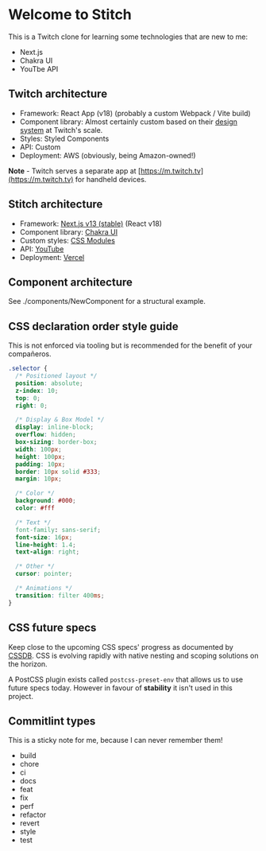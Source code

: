 # Welcome to Stitch

This is a Twitch clone for learning some technologies that are new to me:

- Next.js
- Chakra UI
- YouTbe API

## Twitch architecture

- Framework: React App (v18) (probably a custom Webpack / Vite build)
- Component library: Almost certainly custom based on their [design system](https://brand.twitch.tv/) at Twitch's scale.
- Styles: Styled Components
- API: Custom
- Deployment: AWS (obviously, being Amazon-owned!)

**Note** - Twitch serves a separate app at [https://m.twitch.tv](https://m.twitch.tv) for handheld devices.

## Stitch architecture

- Framework: [Next.js v13 (stable)](https://nextjs.org/docs/getting-started) (React v18)
- Component library: [Chakra UI](https://chakra-ui.com/)
- Custom styles: [CSS Modules](https://nextjs.org/docs/basic-features/built-in-css-support#adding-component-level-css)
- API: [YouTube](https://developers.google.com/youtube/)
- Deployment: [Vercel](https://vercel.com/)

## Component architecture

See ./components/NewComponent for a structural example.

## CSS declaration order style guide

This is not enforced via tooling but is recommended for the benefit of your compañeros.

```css
.selector {
  /* Positioned layout */
  position: absolute;
  z-index: 10;
  top: 0;
  right: 0;

  /* Display & Box Model */
  display: inline-block;
  overflow: hidden;
  box-sizing: border-box;
  width: 100px;
  height: 100px;
  padding: 10px;
  border: 10px solid #333;
  margin: 10px;

  /* Color */
  background: #000;
  color: #fff

  /* Text */
  font-family: sans-serif;
  font-size: 16px;
  line-height: 1.4;
  text-align: right;

  /* Other */
  cursor: pointer;

  /* Animations */
  transition: filter 400ms;
}
```

## CSS future specs

Keep close to the upcoming CSS specs' progress as documented by [CSSDB](https://cssdb.org/#all-property).
CSS is evolving rapidly with native nesting and scoping solutions on the horizon.

A PostCSS plugin exists called `postcss-preset-env` that allows us to use future
specs today. However in favour of **stability** it isn't used in this project.

## Commitlint types

This is a sticky note for me, because I can never remember them!

- build
- chore
- ci
- docs
- feat
- fix
- perf
- refactor
- revert
- style
- test
